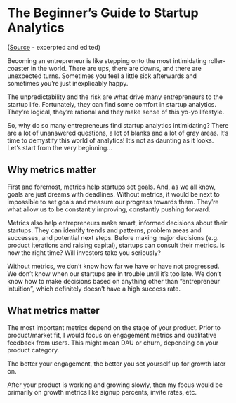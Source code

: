 # The Beginner’s Guide to Startup Analytics

([Source](https://neilpatel.com/blog/startup-analytics/) - excerpted and edited)

Becoming an entrepreneur is like stepping onto the most intimidating roller-coaster in the world. There are ups, there are downs, and there are unexpected turns. Sometimes you feel a little sick afterwards and sometimes you’re just inexplicably happy.

The unpredictability and the risk are what drive many entrepreneurs to the startup life. Fortunately, they can find some comfort in startup analytics. They’re logical, they’re rational and they make sense of this yo-yo lifestyle.

So, why do so many entrepreneurs find startup analytics intimidating? There are a lot of unanswered questions, a lot of blanks and a lot of gray areas. It’s time to demystify this world of analytics! It’s not as daunting as it looks. Let’s start from the very beginning…


## Why metrics matter

First and foremost, metrics help startups set goals. And, as we all know, goals are just dreams with deadlines. Without metrics, it would be next to impossible to set goals and measure our progress towards them. They’re what allow us to be constantly improving, constantly pushing forward.

Metrics also help entrepreneurs make smart, informed decisions about their startups. They can identify trends and patterns, problem areas and successes, and potential next steps. Before making major decisions (e.g. product iterations and raising capital), startups can consult their metrics. Is now the right time? Will investors take you seriously?

Without metrics, we don’t know how far we have or have not progressed. We don’t know when our startups are in trouble until it’s too late. We don’t know how to make decisions based on anything other than “entrepreneur intuition”, which definitely doesn’t have a high success rate.


## What metrics matter

The most important metrics depend on the stage of your product. Prior to product/market fit, I would focus on engagement metrics and qualitative feedback from users. This might mean DAU or churn, depending on your product category. 

The better your engagement, the better you set yourself up for growth later on. 

After your product is working and growing slowly, then my focus would be primarily on growth metrics like signup percents, invite rates, etc.
